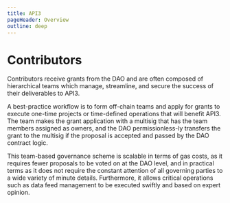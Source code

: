 ```yaml
---
title: API3
pageHeader: Overview
outline: deep
---
```


<PageHeader/>

# Contributors

Contributors receive grants from the DAO and are often composed of hierarchical
teams which manage, streamline, and secure the success of their deliverables to
API3.

A best-practice workflow is to form off-chain teams and apply for grants to
execute one-time projects or time-defined operations that will benefit API3. The
team makes the grant application with a multisig that has the team members
assigned as owners, and the DAO permissionless-ly transfers the grant to the
multisig if the proposal is accepted and passed by the DAO contract logic.

This team-based governance scheme is scalable in terms of gas costs, as it
requires fewer proposals to be voted on at the DAO level, and in practical terms
as it does not require the constant attention of all governing parties to a wide
variety of minute details. Furthermore, it allows critical operations such as
data feed management to be executed swiftly and based on expert opinion.
